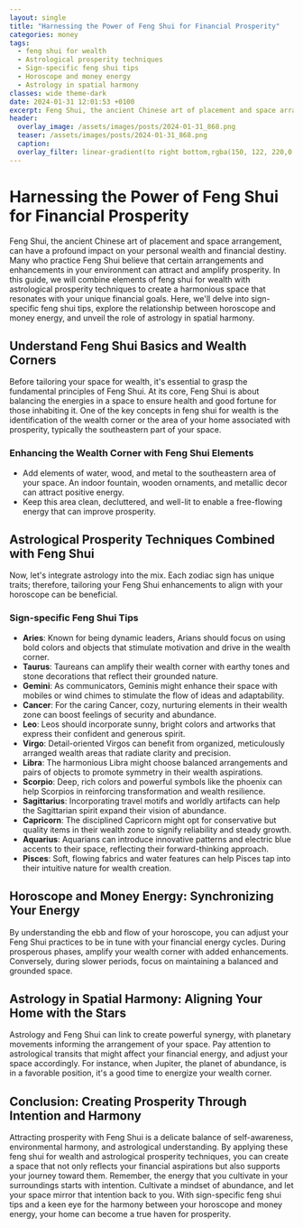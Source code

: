 ```yaml
---
layout: single
title: "Harnessing the Power of Feng Shui for Financial Prosperity"
categories: money
tags:
  - feng shui for wealth
  - Astrological prosperity techniques
  - Sign-specific feng shui tips
  - Horoscope and money energy
  - Astrology in spatial harmony
classes: wide theme-dark
date: 2024-01-31 12:01:53 +0100
excerpt: Feng Shui, the ancient Chinese art of placement and space arrangement, can have a profound impact on your personal wealth and financial destiny.
header:
  overlay_image: /assets/images/posts/2024-01-31_868.png
  teaser: /assets/images/posts/2024-01-31_868.png
  caption: 
  overlay_filter: linear-gradient(to right bottom,rgba(150, 122, 220,0.8), rgba(255,245,208,0.5))
---
```

# Harnessing the Power of Feng Shui for Financial Prosperity

Feng Shui, the ancient Chinese art of placement and space arrangement, can have a profound impact on your personal wealth and financial destiny. Many who practice Feng Shui believe that certain arrangements and enhancements in your environment can attract and amplify prosperity. In this guide, we will combine elements of feng shui for wealth with astrological prosperity techniques to create a harmonious space that resonates with your unique financial goals. Here, we'll delve into sign-specific feng shui tips, explore the relationship between horoscope and money energy, and unveil the role of astrology in spatial harmony.

## Understand Feng Shui Basics and Wealth Corners

Before tailoring your space for wealth, it's essential to grasp the fundamental principles of Feng Shui. At its core, Feng Shui is about balancing the energies in a space to ensure health and good fortune for those inhabiting it. One of the key concepts in feng shui for wealth is the identification of the wealth corner or the area of your home associated with prosperity, typically the southeastern part of your space.

### Enhancing the Wealth Corner with Feng Shui Elements

* Add elements of water, wood, and metal to the southeastern area of your space. An indoor fountain, wooden ornaments, and metallic decor can attract positive energy.
* Keep this area clean, decluttered, and well-lit to enable a free-flowing energy that can improve prosperity.

## Astrological Prosperity Techniques Combined with Feng Shui

Now, let's integrate astrology into the mix. Each zodiac sign has unique traits; therefore, tailoring your Feng Shui enhancements to align with your horoscope can be beneficial.

### Sign-specific Feng Shui Tips

* **Aries**: Known for being dynamic leaders, Arians should focus on using bold colors and objects that stimulate motivation and drive in the wealth corner.
* **Taurus**: Taureans can amplify their wealth corner with earthy tones and stone decorations that reflect their grounded nature.
* **Gemini**: As communicators, Geminis might enhance their space with mobiles or wind chimes to stimulate the flow of ideas and adaptability.
* **Cancer**: For the caring Cancer, cozy, nurturing elements in their wealth zone can boost feelings of security and abundance.
* **Leo**: Leos should incorporate sunny, bright colors and artworks that express their confident and generous spirit.
* **Virgo**: Detail-oriented Virgos can benefit from organized, meticulously arranged wealth areas that radiate clarity and precision.
* **Libra**: The harmonious Libra might choose balanced arrangements and pairs of objects to promote symmetry in their wealth aspirations.
* **Scorpio**: Deep, rich colors and powerful symbols like the phoenix can help Scorpios in reinforcing transformation and wealth resilience.
* **Sagittarius**: Incorporating travel motifs and worldly artifacts can help the Sagittarian spirit expand their vision of abundance.
* **Capricorn**: The disciplined Capricorn might opt for conservative but quality items in their wealth zone to signify reliability and steady growth.
* **Aquarius**: Aquarians can introduce innovative patterns and electric blue accents to their space, reflecting their forward-thinking approach.
* **Pisces**: Soft, flowing fabrics and water features can help Pisces tap into their intuitive nature for wealth creation.

## Horoscope and Money Energy: Synchronizing Your Energy

By understanding the ebb and flow of your horoscope, you can adjust your Feng Shui practices to be in tune with your financial energy cycles. During prosperous phases, amplify your wealth corner with added enhancements. Conversely, during slower periods, focus on maintaining a balanced and grounded space.

## Astrology in Spatial Harmony: Aligning Your Home with the Stars

Astrology and Feng Shui can link to create powerful synergy, with planetary movements informing the arrangement of your space. Pay attention to astrological transits that might affect your financial energy, and adjust your space accordingly. For instance, when Jupiter, the planet of abundance, is in a favorable position, it's a good time to energize your wealth corner.

## Conclusion: Creating Prosperity Through Intention and Harmony

Attracting prosperity with Feng Shui is a delicate balance of self-awareness, environmental harmony, and astrological understanding. By applying these feng shui for wealth and astrological prosperity techniques, you can create a space that not only reflects your financial aspirations but also supports your journey toward them. Remember, the energy that you cultivate in your surroundings starts with intention. Cultivate a mindset of abundance, and let your space mirror that intention back to you. With sign-specific feng shui tips and a keen eye for the harmony between your horoscope and money energy, your home can become a true haven for prosperity.